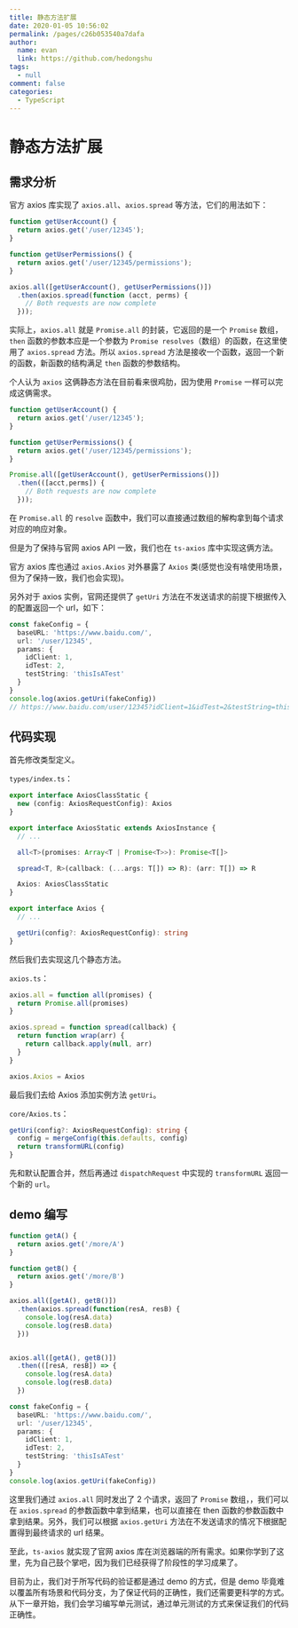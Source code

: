 ```yaml
---
title: 静态方法扩展
date: 2020-01-05 10:56:02
permalink: /pages/c26b053540a7dafa
author: 
  name: evan
  link: https://github.com/hedongshu
tags: 
  - null
comment: false
categories: 
  - TypeScript
---
```

# 静态方法扩展

## 需求分析

官方 axios 库实现了 `axios.all`、`axios.spread` 等方法，它们的用法如下：

```typescript
function getUserAccount() {
  return axios.get('/user/12345');
}

function getUserPermissions() {
  return axios.get('/user/12345/permissions');
}

axios.all([getUserAccount(), getUserPermissions()])
  .then(axios.spread(function (acct, perms) {
    // Both requests are now complete
  }));
```

实际上，`axios.all` 就是 `Promise.all` 的封装，它返回的是一个 `Promise` 数组，`then` 函数的参数本应是一个参数为 `Promise resolves`（数组）的函数，在这里使用了 `axios.spread` 方法。所以 `axios.spread` 方法是接收一个函数，返回一个新的函数，新函数的结构满足 `then` 函数的参数结构。

个人认为 `axios` 这俩静态方法在目前看来很鸡肋，因为使用 `Promise` 一样可以完成这俩需求。

```typescript
function getUserAccount() {
  return axios.get('/user/12345');
}

function getUserPermissions() {
  return axios.get('/user/12345/permissions');
}

Promise.all([getUserAccount(), getUserPermissions()])
  .then(([acct,perms]) {
    // Both requests are now complete
  }));
```
在 `Promise.all` 的 `resolve` 函数中，我们可以直接通过数组的解构拿到每个请求对应的响应对象。

但是为了保持与官网 axios API 一致，我们也在 `ts-axios` 库中实现这俩方法。

官方 axios 库也通过 `axios.Axios` 对外暴露了 `Axios` 类(感觉也没有啥使用场景，但为了保持一致，我们也会实现)。

另外对于 axios 实例，官网还提供了 `getUri` 方法在不发送请求的前提下根据传入的配置返回一个 url，如下：

```typescript
const fakeConfig = {
  baseURL: 'https://www.baidu.com/',
  url: '/user/12345',
  params: {
    idClient: 1,
    idTest: 2,
    testString: 'thisIsATest'
  }
}
console.log(axios.getUri(fakeConfig))
// https://www.baidu.com/user/12345?idClient=1&idTest=2&testString=thisIsATest
```

## 代码实现

首先修改类型定义。

`types/index.ts`：

```typescript
export interface AxiosClassStatic {
  new (config: AxiosRequestConfig): Axios
}

export interface AxiosStatic extends AxiosInstance {
  // ...

  all<T>(promises: Array<T | Promise<T>>): Promise<T[]>

  spread<T, R>(callback: (...args: T[]) => R): (arr: T[]) => R

  Axios: AxiosClassStatic
}

export interface Axios {
  // ...

  getUri(config?: AxiosRequestConfig): string
}
```

然后我们去实现这几个静态方法。

`axios.ts`：

```typescript
axios.all = function all(promises) {
  return Promise.all(promises)
}

axios.spread = function spread(callback) {
  return function wrap(arr) {
    return callback.apply(null, arr)
  }
}

axios.Axios = Axios
```

最后我们去给 Axios 添加实例方法 `getUri`。

`core/Axios.ts`：

```typescript
getUri(config?: AxiosRequestConfig): string {
  config = mergeConfig(this.defaults, config)
  return transformURL(config)
}
```

先和默认配置合并，然后再通过 `dispatchRequest` 中实现的 `transformURL` 返回一个新的 `url`。

## demo 编写

```typescript
function getA() {
  return axios.get('/more/A')
}

function getB() {
  return axios.get('/more/B')
}

axios.all([getA(), getB()])
  .then(axios.spread(function(resA, resB) {
    console.log(resA.data)
    console.log(resB.data)
  }))


axios.all([getA(), getB()])
  .then(([resA, resB]) => {
    console.log(resA.data)
    console.log(resB.data)
  })

const fakeConfig = {
  baseURL: 'https://www.baidu.com/',
  url: '/user/12345',
  params: {
    idClient: 1,
    idTest: 2,
    testString: 'thisIsATest'
  }
}
console.log(axios.getUri(fakeConfig))
```

这里我们通过 `axios.all` 同时发出了 2 个请求，返回了 `Promise` 数组，，我们可以在 `axios.spread` 的参数函数中拿到结果，也可以直接在 then 函数的参数函数中拿到结果。另外，我们可以根据 `axios.getUri` 方法在不发送请求的情况下根据配置得到最终请求的 url 结果。

至此，`ts-axios` 就实现了官网 axios 库在浏览器端的所有需求。如果你学到了这里，先为自己鼓个掌吧，因为我们已经获得了阶段性的学习成果了。

目前为止，我们对于所写代码的验证都是通过 demo 的方式，但是 demo 毕竟难以覆盖所有场景和代码分支，为了保证代码的正确性，我们还需要更科学的方式。从下一章开始，我们会学习编写单元测试，通过单元测试的方式来保证我们的代码正确性。